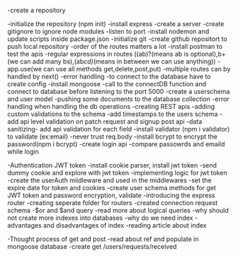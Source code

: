-create a repository 

-initialize the repository (npm init)
-install express
-create a server
-create gitignore to ignore node modules
-listen to port
-install nodemon and update scripts inside package.json
-initialize git
-create github repositort to push local repository
-order of the routes matters a lot
-install postman to test the apis
-regular expressions in routes ((ab)?(means ab is optional),b+(we can add many bs),(ab*cd)*(means in between we can use anything))
-app.use(we can use all methods get,delete,post,put)
-multiple routes can by handled by next()
-error handling
-to connect to the database have to create config 
-install mongoose
-call to the connectDB function and connect to database before listening to the port 5000
-create a userschema and user model
-pushing some documents to the database collection
-error handling when handling the db operations
-creating REST apis
-adding custom validations to the schema
-add timestamps to the users schema
-add api level validation on patch request and signup post api
-data sanitizing- add api validation for each field
-install validator (npm i validator) to validate (ex:email)
-never trust req.body
-install bcrypt to encrypt the password(npm i bcrypt)
-create login api
-compare passowrds and emaild while login


-Authentication JWT token
-install cookie parser, install jwt token
-send dummy cookie and explore with jwt token
-implementing logic for jwt token
-create the userAuth miidleware and used in the middlewares
-set the expire date for token and cookies
-create user schema methods for get JWT token and password encryption, validate
-introducing the express router
-creating seperate folder  for routers
-created connection request schema
-$or and $and query 
-read more about logical queries
-why should not create more indexes into databases
-why do we need index
-advantages and disadvantages of index
-reading article about index

-Thought process of get and post
-read about ref and populate in mongoose database
-create get /users/requests/received

